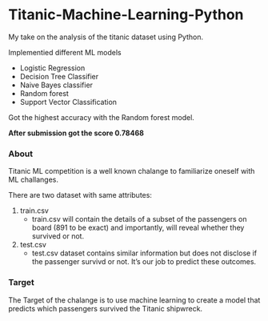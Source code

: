 # Titanic-Machine-Learning-Python

My take on the analysis of the titanic dataset using Python. 

Implementied different ML models
- Logistic Regression
- Decision Tree Classifier
- Naive Bayes classifier
- Random forest
- Support Vector Classification

Got the highest accuracy with the Random forest model.

**After submission got the score 0.78468** 

### About
Titanic ML competition is a well known chalange to familiarize oneself with ML challanges.

There are two dataset with same attributes:

1. train.csv
   - train.csv will contain the details of a subset of the passengers on board (891 to be exact) and importantly, will reveal whether they survived or not.
2. test.csv
   - test.csv dataset contains similar information but does not disclose if the passenger survivd or not. It’s our job to predict these outcomes.

### Target

The Target of the chalange is to use machine learning to create a model that predicts which passengers survived the Titanic shipwreck.

